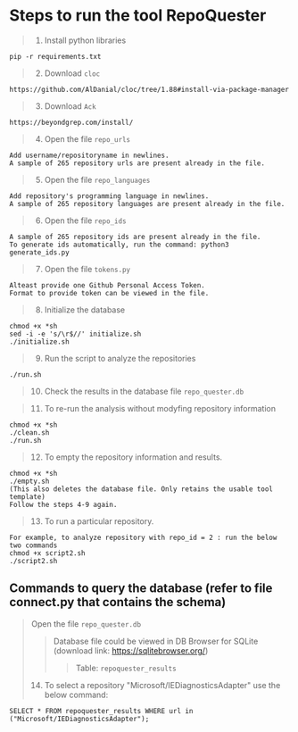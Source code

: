 # Steps to run the tool RepoQuester
> 1. Install python libraries
````
pip -r requirements.txt
````
> 2. Download ```cloc```
````
https://github.com/AlDanial/cloc/tree/1.88#install-via-package-manager
````
> 3. Download ```Ack```
```
https://beyondgrep.com/install/
```
> 4. Open the file ```repo_urls``` 
````
Add username/repositoryname in newlines. 
A sample of 265 repository urls are present already in the file.
````
> 5. Open the file ```repo_languages``` 
````
Add repository's programming language in newlines. 
A sample of 265 repository languages are present already in the file.
````
> 6. Open the file ```repo_ids``` 
````
A sample of 265 repository ids are present already in the file.
To generate ids automatically, run the command: python3 generate_ids.py
````
> 7. Open the file ```tokens.py``` 
````
Alteast provide one Github Personal Access Token. 
Format to provide token can be viewed in the file.
````

> 8. Initialize the database
````
chmod +x *sh
sed -i -e 's/\r$//' initialize.sh
./initialize.sh
````
> 9. Run the script to analyze the repositories
````
./run.sh
````
> 10. Check the results in the database file ```repo_quester.db```

> 11. To re-run the analysis without modyfing repository information
````
chmod +x *sh
./clean.sh
./run.sh
````
> 12. To empty the repository information and results.
````
chmod +x *sh
./empty.sh
(This also deletes the database file. Only retains the usable tool template)
Follow the steps 4-9 again.  
````
> 13. To run a particular repository.
````
For example, to analyze repository with repo_id = 2 : run the below two commands
chmod +x script2.sh
./script2.sh
````
## Commands to query the database (refer to file connect.py that contains the schema)
> Open the file ```repo_quester.db``` 
>> Database file could be viewed in DB Browser for SQLite (download link: https://sqlitebrowser.org/)
>>> Table: ```repoquester_results```
> 14. To select a repository "Microsoft/IEDiagnosticsAdapter" use the below command: 
````
SELECT * FROM repoquester_results WHERE url in ("Microsoft/IEDiagnosticsAdapter");
````


